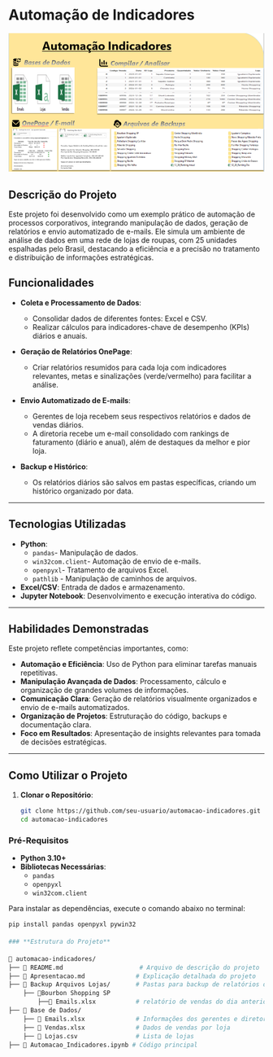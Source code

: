 # **Automação de Indicadores**
![Automação de Processos](imagem/capaatualizada.PNG)



## **Descrição do Projeto**

Este projeto foi desenvolvido como um exemplo prático de automação de processos corporativos, integrando manipulação de dados, geração de relatórios e envio automatizado de e-mails. Ele simula um ambiente de análise de dados em uma rede de lojas de roupas, com 25 unidades espalhadas pelo Brasil, destacando a eficiência e a precisão no tratamento e distribuição de informações estratégicas.

## **Funcionalidades**

- **Coleta e Processamento de Dados**:
  - Consolidar dados de diferentes fontes: Excel e CSV.
  - Realizar cálculos para indicadores-chave de desempenho (KPIs) diários e anuais.

- **Geração de Relatórios OnePage**:
  - Criar relatórios resumidos para cada loja com indicadores relevantes, metas e sinalizações (verde/vermelho) para facilitar a análise.

- **Envio Automatizado de E-mails**:
  - Gerentes de loja recebem seus respectivos relatórios e dados de vendas diários.
  - A diretoria recebe um e-mail consolidado com rankings de faturamento (diário e anual), além de destaques da melhor e pior loja.

- **Backup e Histórico**:
  - Os relatórios diários são salvos em pastas específicas, criando um histórico organizado por data.

---

## **Tecnologias Utilizadas**

- **Python**:
  - `pandas`-  Manipulação de dados.
  - `win32com.client`- Automação de envio de e-mails.
  - `openpyxl`- Tratamento de arquivos Excel.
  - `pathlib` - Manipulação de caminhos de arquivos.
- **Excel/CSV**: Entrada de dados e armazenamento.
- **Jupyter Notebook**: Desenvolvimento e execução interativa do código.

---

## **Habilidades Demonstradas**

Este projeto reflete competências importantes, como:

- **Automação e Eficiência**: Uso de Python para eliminar tarefas manuais repetitivas.
- **Manipulação Avançada de Dados**: Processamento, cálculo e organização de grandes volumes de informações.
- **Comunicação Clara**: Geração de relatórios visualmente organizados e envio de e-mails automatizados.
- **Organização de Projetos**: Estruturação do código, backups e documentação clara.
- **Foco em Resultados**: Apresentação de insights relevantes para tomada de decisões estratégicas.

---

## **Como Utilizar o Projeto**
1. **Clonar o Repositório**:
   ```bash
   git clone https://github.com/seu-usuario/automacao-indicadores.git
   cd automacao-indicadores

### **Pré-Requisitos**

- **Python 3.10+**
- **Bibliotecas Necessárias**:
  - `pandas`
  - `openpyxl`
  - `win32com.client`

Para instalar as dependências, execute o comando abaixo no terminal:

```bash
pip install pandas openpyxl pywin32

### **Estrutura do Projeto**

📂 automacao-indicadores/
├── 📄 README.md                     # Arquivo de descrição do projeto
├── 📄 Apresentacao.md              # Explicação detalhada do projeto
├── 📂 Backup Arquivos Lojas/       # Pastas para backup de relatórios diários
    ├── 📂Bourbon Shopping SP
        ├──📄 Emails.xlsx           # relatório de vendas do dia anterior
├── 📂 Base de Dados/
    ├── 📄 Emails.xlsx              # Informações dos gerentes e diretoria
    ├── 📄 Vendas.xlsx              # Dados de vendas por loja
    ├── 📄 Lojas.csv                # Lista de lojas         
├── 📄 Automacao_Indicadores.ipynb # Código principal


